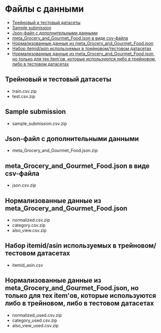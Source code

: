 # Файлы с данными


<!-- vim-markdown-toc Redcarpet -->

* [Трейновый и тестовый датасеты](#трейновый-и-тестовый-датасеты)
* [Sample submission](#sample-submission)
* [Json-файл с дополнительными данными](#json-файл-с-дополнительными-данными)
* [meta_Grocery_and_Gourmet_Food.json в виде csv-файла](#meta_grocery_and_gourmet_food-json-в-виде-csv-файла)
* [Нормализованные данные из meta_Grocery_and_Gourmet_Food.json](#нормализованные-данные-из-meta_grocery_and_gourmet_food-json)
* [Набор itemid/asin используемых в трейновом/тестовом датасетах](#набор-itemid-asin-используемых-в-трейновом-тестовом-датасетах)
* [Нормализованные данные из meta_Grocery_and_Gourmet_Food.json, но только для тех item'ов, которые используются либо в трейновом, либо в тестовом датасетах](#нормализованные-данные-из-meta_grocery_and_gourmet_food-json-но-только-для-тех-item-39-ов-которые-используются-либо-в-трейновом-либо-в-тестовом-датасетах)

<!-- vim-markdown-toc -->

## Трейновый и тестовый датасеты

- train.csv.zip
- test.csv.zip

## Sample submission

- sample_submission.csv.zip

## Json-файл с дополнительными данными

- meta_Grocery_and_Gourmet_Food.json.zip

## meta_Grocery_and_Gourmet_Food.json в виде csv-файла

- json.csv.zip

## Нормализованные данные из meta_Grocery_and_Gourmet_Food.json

- normalized.csv.zip
- category.csv.zip
- also_view.csv.zip

## Набор itemid/asin используемых в трейновом/тестовом датасетах

- itemid_asin.csv

## Нормализованные данные из meta_Grocery_and_Gourmet_Food.json, но только для тех item'ов, которые используются либо в трейновом, либо в тестовом датасетах

- normalized_used.csv.zip
- category_used.csv.zip
- also_view_used.csv.zip





